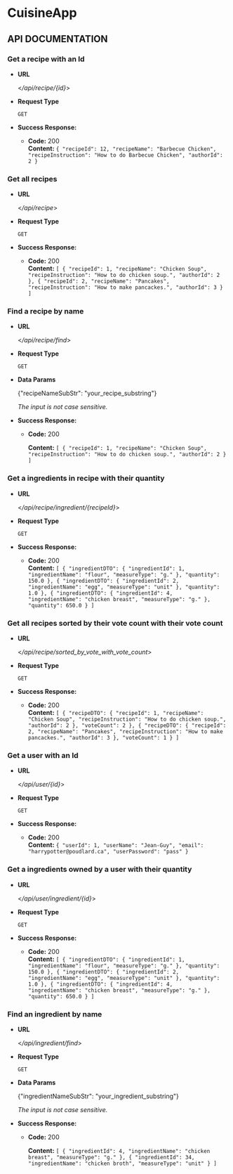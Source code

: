 # CuisineApp
## API DOCUMENTATION

### Get a recipe with an Id

* **URL**

    <_/api/recipe/{id}_>

* **Request Type**

    `GET`

* **Success Response:**

  * **Code:** 200 <br />
    **Content:** `{
    "recipeId": 12,
    "recipeName": "Barbecue Chicken",
    "recipeInstruction": "How to do Barbecue Chicken",
    "authorId": 2
}`

### Get all recipes

* **URL**

    <_/api/recipe_>

* **Request Type**

    `GET`

* **Success Response:**

  * **Code:** 200 <br />
    **Content:** `[
    {
        "recipeId": 1,
        "recipeName": "Chicken Soup",
        "recipeInstruction": "How to do chicken soup.",
        "authorId": 2
    },
    {
        "recipeId": 2,
        "recipeName": "Pancakes",
        "recipeInstruction": "How to make pancackes.",
        "authorId": 3
    }
    ]`

### Find a recipe by name

* **URL**

    <_/api/recipe/find_>

* **Request Type**

    `GET`

* **Data Params**

    {"recipeNameSubStr": "your_recipe_substring"}

    _The input is not case sensitive._
* **Success Response:**

  * **Code:** 200 <br />

    **Content:** `[
    {
        "recipeId": 1,
        "recipeName": "Chicken Soup",
        "recipeInstruction": "How to do chicken soup.",
        "authorId": 2
    }
    ]`

### Get a ingredients in recipe with their quantity

* **URL**

    <_/api/recipe/ingredient/{recipeId}_>

* **Request Type**

    `GET`

* **Success Response:**

  * **Code:** 200 <br />
    **Content:** `[
    {
        "ingredientDTO": {
            "ingredientId": 1,
            "ingredientName": "flour",
            "measureType": "g."
        },
        "quantity": 150.0
    },
    {
        "ingredientDTO": {
            "ingredientId": 2,
            "ingredientName": "egg",
            "measureType": "unit"
        },
        "quantity": 1.0
    },
    {
        "ingredientDTO": {
            "ingredientId": 4,
            "ingredientName": "chicken breast",
            "measureType": "g."
        },
        "quantity": 650.0
    }
]`

### Get all recipes sorted by their vote count with their vote count

* **URL**

    <_/api/recipe/sorted_by_vote_with_vote_count_>

* **Request Type**

    `GET`

* **Success Response:**

  * **Code:** 200 <br />
    **Content:** `[
    {
        "recipeDTO": {
            "recipeId": 1,
        "recipeName": "Chicken Soup",
        "recipeInstruction": "How to do chicken soup.",
        "authorId": 2
        },
        "voteCount": 2
    },
    {
        "recipeDTO": {
            "recipeId": 2,
        "recipeName": "Pancakes",
        "recipeInstruction": "How to make pancackes.",
        "authorId": 3
        },
        "voteCount": 1
    }
]`

### Get a user with an Id

* **URL**

    <_/api/user/{id}_>

* **Request Type**

    `GET`

* **Success Response:**

  * **Code:** 200 <br />
    **Content:** `{
    "userId": 1,
    "userName": "Jean-Guy",
    "email": "harrypotter@poudlard.ca",
    "userPassword": "pass"
}`

### Get a ingredients owned by a user with their quantity

* **URL**

    <_/api/user/ingredient/{id}_>

* **Request Type**

    `GET`

* **Success Response:**

  * **Code:** 200 <br />
    **Content:** `[
    {
        "ingredientDTO": {
            "ingredientId": 1,
            "ingredientName": "flour",
            "measureType": "g."
        },
        "quantity": 150.0
    },
    {
        "ingredientDTO": {
            "ingredientId": 2,
            "ingredientName": "egg",
            "measureType": "unit"
        },
        "quantity": 1.0
    },
    {
        "ingredientDTO": {
            "ingredientId": 4,
            "ingredientName": "chicken breast",
            "measureType": "g."
        },
        "quantity": 650.0
    }
]`

### Find an ingredient by name

* **URL**

    <_/api/ingredient/find_>

* **Request Type**

    `GET`

* **Data Params**

    {"ingredientNameSubStr": "your_ingredient_substring"}

    _The input is not case sensitive._
* **Success Response:**

  * **Code:** 200 <br />

    **Content:** `[
    {
        "ingredientId": 4,
        "ingredientName": "chicken breast",
        "measureType": "g."
    },
    {
        "ingredientId": 34,
        "ingredientName": "chicken broth",
        "measureType": "unit"
    }
]`